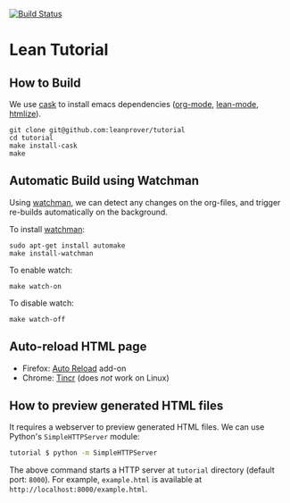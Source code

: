 [![Build Status](https://travis-ci.org/leanprover/tutorial.svg?branch=master)](https://travis-ci.org/leanprover/tutorial)

Lean Tutorial
=============

How to Build
------------

We use [cask][cask] to install emacs dependencies ([org-mode][org-mode], [lean-mode][lean-mode], [htmlize][htmlize]).

```
git clone git@github.com:leanprover/tutorial
cd tutorial
make install-cask
make
```

[cask]: https://github.com/cask/cask
[org-mode]: http://orgmode.org/
[lean-mode]: https://github.com/leanprover/lean/tree/master/src/emacs
[htmlize]: https://github.com/emacsmirror/htmlize


Automatic Build using Watchman
------------------------------

Using [watchman][watchman], we can detect any changes on the
org-files, and trigger re-builds automatically on the background.

To install [watchman][watchman]:

```
sudo apt-get install automake
make install-watchman
```

To enable watch:

```
make watch-on
```

To disable watch:

```
make watch-off
```

[watchman]: https://github.com/facebook/watchman


Auto-reload HTML page
---------------------

 - Firefox: [Auto Reload][firefox-auto-reload] add-on
 - Chrome: [Tincr][google-tincr] (does *not* work on Linux)

[firefox-auto-reload]: https://addons.mozilla.org/en-US/firefox/addon/auto-reload
[google-tincr]: http://tin.cr


How to preview generated HTML files
-----------------------------------

It requires a webserver to preview generated HTML files. We can use Python's `SimpleHTTPServer` module:

```bash
tutorial $ python -m SimpleHTTPServer
```

The above command starts a HTTP server at `tutorial` directory (default port: `8000`). For example, `example.html` is available at `http://localhost:8000/example.html`.




